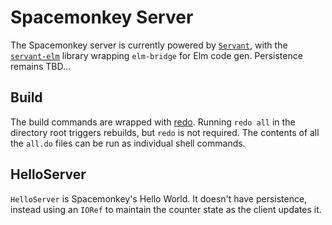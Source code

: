 # Spacemonkey Server

The Spacemonkey server is currently powered by [`Servant`](https://github.com/haskell-servant/servant), with the [`servant-elm`](https://hackage.haskell.org/package/servant-elm) library wrapping `elm-bridge` for Elm code gen. Persistence remains TBD... 


## Build

The build commands are wrapped with [redo](https://redo.readthedocs.io/en/latest/). Running `redo all` in the directory root triggers rebuilds, but `redo` is not required. The contents of all the `all.do` files can be run as individual shell commands. 

## HelloServer

`HelloServer` is Spacemonkey's Hello World. It doesn't have persistence, instead using an `IORef` to maintain the counter state as the client updates it. 
